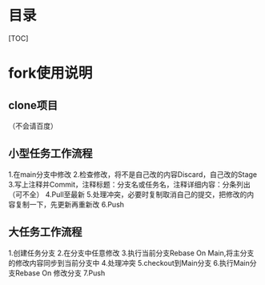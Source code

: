 # 目录
[TOC]
# fork使用说明
## clone项目
 （不会请百度）
## 小型任务工作流程
1.在main分支中修改
2.检查修改，将不是自己改的内容Discard，自己改的Stage
3.写上注释并Commit，注释标题：分支名或任务名，注释详细内容：分条列出（可不全）
4.Pull至最新
5.处理冲突，必要时复制取消自己的提交，把修改的内容复制一下，先更新再重新改
6.Push
## 大任务工作流程
1.创建任务分支
2.在分支中任意修改
3.执行当前分支Rebase On Main,将主分支的修改内容同步到当前分支中
4.处理冲突
5.checkout到Main分支
6.执行Main分支Rebase On 修改分支
7.Push
